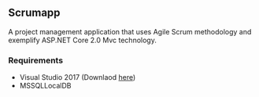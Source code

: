 ## Scrumapp

A project management application that uses Agile Scrum methodology and exemplify ASP.NET Core 2.0 Mvc technology.

### Requirements

* Visual Studio 2017 (Downlaod [here](https://www.visualstudio.com/))
* MSSQLLocalDB

